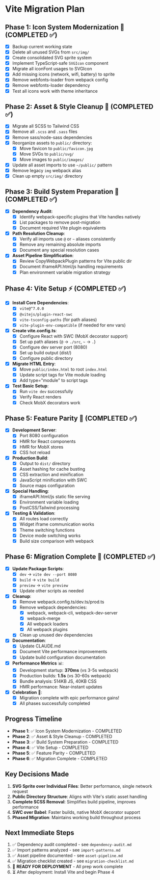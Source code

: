 # Vite Migration Plan

## Phase 1: Icon System Modernization 🧹 (COMPLETED ✅)

- [x] Backup current working state
- [x] Delete all unused SVGs from `src/img/`
- [x] Create consolidated SVG sprite system
- [x] Implement TypeScript-safe `SVGIcon` component
- [x] Migrate all iconFont usages to SVGIcon
- [x] Add missing icons (network, wifi, battery) to sprite
- [x] Remove webfonts-loader from webpack config
- [x] Remove webfonts-loader dependency
- [x] Test all icons work with theme inheritance

## Phase 2: Asset & Style Cleanup 🎨 (COMPLETED ✅)

- [x] Migrate all SCSS to Tailwind CSS
- [x] Remove all `.scss` and `.sass` files
- [x] Remove sass/node-sass dependencies
- [x] Reorganize assets to `public/` directory:
  - [x] Move favicon to `public/favicon.jpg`
  - [x] Move SVGs to `public/svg/`
  - [x] Move images to `public/images/`
- [x] Update all asset imports to use `~/public/` pattern
- [x] Remove legacy `img` webpack alias
- [x] Clean up empty `src/img/` directory

## Phase 3: Build System Preparation 🔧 (COMPLETED ✅)

- [x] **Dependency Audit**:
  - [x] Identify webpack-specific plugins that Vite handles natively
  - [x] List packages to remove post-migration
  - [x] Document required Vite plugin equivalents
  
- [x] **Path Resolution Cleanup**:
  - [x] Verify all imports use `@` or `~` aliases consistently
  - [x] Remove any remaining absolute imports
  - [x] Document any special resolution cases

- [x] **Asset Pipeline Simplification**:
  - [x] Review CopyWebpackPlugin patterns for Vite public dir
  - [x] Document iframeAPI.html/js handling requirements
  - [x] Plan environment variable migration strategy

## Phase 4: Vite Setup ⚡ (COMPLETED ✅)

- [x] **Install Core Dependencies**:
  - [x] `vite@^7.0.0`
  - [x] `@vitejs/plugin-react-swc`
  - [x] `vite-tsconfig-paths` (for path aliases)
  - [x] `vite-plugin-env-compatible` (if needed for env vars)

- [x] **Create vite.config.ts**:
  - [x] Configure React with SWC (MobX decorator support)
  - [x] Set up path aliases (`@` → `./src`, `~` → `.`)
  - [x] Configure dev server port (8080)
  - [x] Set up build output (dist/)
  - [x] Configure public directory

- [x] **Migrate HTML Entry**:
  - [x] Move `public/index.html` to root `index.html`
  - [x] Update script tags for Vite module loading
  - [x] Add type="module" to script tags

- [x] **Test Basic Setup**:
  - [x] Run `vite dev` successfully
  - [x] Verify React renders
  - [x] Check MobX decorators work

## Phase 5: Feature Parity 🔄 (COMPLETED ✅)

- [x] **Development Server**:
  - [x] Port 8080 configuration
  - [x] HMR for React components
  - [x] HMR for MobX stores
  - [x] CSS hot reload

- [x] **Production Build**:
  - [x] Output to `dist/` directory
  - [x] Asset hashing for cache busting
  - [x] CSS extraction and minification
  - [x] JavaScript minification with SWC
  - [x] Source maps configuration

- [x] **Special Handling**:
  - [x] iframeAPI.html/js static file serving
  - [x] Environment variable loading
  - [x] PostCSS/Tailwind processing

- [x] **Testing & Validation**:
  - [x] All routes load correctly
  - [x] Widget iframe communication works
  - [x] Theme switching functions
  - [x] Device mode switching works
  - [x] Build size comparison with webpack

## Phase 6: Migration Complete 🚀 (COMPLETED ✅)

- [x] **Update Package Scripts**:
  - [x] `dev` → `vite dev --port 8080`
  - [x] `build` → `vite build`
  - [x] `preview` → `vite preview`
  - [x] Update other scripts as needed

- [x] **Cleanup**:
  - [x] Remove webpack.config.ts/dev.ts/prod.ts
  - [x] Remove webpack dependencies:
    - [x] webpack, webpack-cli, webpack-dev-server
    - [x] webpack-merge
    - [x] All webpack loaders
    - [x] All webpack plugins
  - [x] Clean up unused dev dependencies

- [x] **Documentation**:
  - [x] Update CLAUDE.md
  - [x] Document Vite performance improvements
  - [x] Update build configuration documentation

- [x] **Performance Metrics** 📊:
  - [x] Development startup: **370ms** (vs 3-5s webpack)
  - [x] Production builds: **1.5s** (vs 30-60s webpack)
  - [x] Bundle analysis: 514KB JS, 40KB CSS
  - [x] HMR performance: Near-instant updates

- [x] **Celebration** 🎉:
  - [x] Migration complete with epic performance gains!
  - [x] All phases successfully completed

## Progress Timeline

- **Phase 1**: ✅ Icon System Modernization - COMPLETED
- **Phase 2**: ✅ Asset & Style Cleanup - COMPLETED  
- **Phase 3**: ✅ Build System Preparation - COMPLETED
- **Phase 4**: ✅ Vite Setup - COMPLETED
- **Phase 5**: ✅ Feature Parity - COMPLETED
- **Phase 6**: ✅ Migration Complete - COMPLETED

## Key Decisions Made

1. **SVG Sprite over Individual Files**: Better performance, single network request
2. **Public Directory Structure**: Aligns with Vite's static asset handling
3. **Complete SCSS Removal**: Simplifies build pipeline, improves performance
4. **SWC over Babel**: Faster builds, native MobX decorator support
5. **Phased Migration**: Maintains working build throughout process

## Next Immediate Steps

1. ✅ Dependency audit completed - see `dependency-audit.md`
2. ✅ Import patterns analyzed - see `import-patterns.md`
3. ✅ Asset pipeline documented - see `asset-pipeline.md`
4. ✅ Migration checklist created - see `migration-checklist.md`
5. 🛑 **READY FOR DEPLOYMENT** - All prep work complete
6. ⏳ After deployment: Install Vite and begin Phase 4